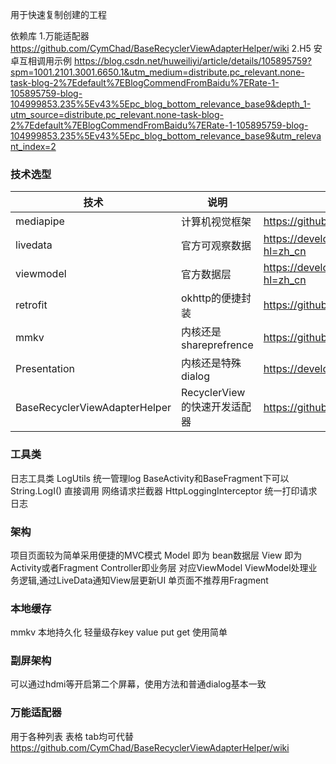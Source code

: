 用于快速复制创建的工程

依赖库
1.万能适配器
https://github.com/CymChad/BaseRecyclerViewAdapterHelper/wiki
2.H5 安卓互相调用示例
https://blog.csdn.net/huweiliyi/article/details/105895759?spm=1001.2101.3001.6650.1&utm_medium=distribute.pc_relevant.none-task-blog-2%7Edefault%7EBlogCommendFromBaidu%7ERate-1-105895759-blog-104999853.235%5Ev43%5Epc_blog_bottom_relevance_base9&depth_1-utm_source=distribute.pc_relevant.none-task-blog-2%7Edefault%7EBlogCommendFromBaidu%7ERate-1-105895759-blog-104999853.235%5Ev43%5Epc_blog_bottom_relevance_base9&utm_relevant_index=2

### 技术选型

| 技术                            | 说明                   | 官网                                                                                  |
|-------------------------------|----------------------|-------------------------------------------------------------------------------------|
| mediapipe                     | 计算机视觉框架              | https://github.com/google-ai-edge/mediapipe                                         |
| livedata                      | 官方可观察数据              | https://developer.android.google.cn/topic/libraries/architecture/livedata?hl=zh_cn  |
| viewmodel                     | 官方数据层                | https://developer.android.google.cn/topic/libraries/architecture/viewmodel?hl=zh_cn |
| retrofit                      | okhttp的便捷封装          | https://github.com/square/retrofit                                                  |
| mmkv                          | 内核还是shareprefrence   | https://github.com/Tencent/MMKV                                                     |
| Presentation                  | 内核还是特殊dialog         | https://developer.android.com/reference/android/app/Presentation                    |
| BaseRecyclerViewAdapterHelper | RecyclerView的快速开发适配器 | https://github.com/CymChad/BaseRecyclerViewAdapterHelper/wiki                       |

### 工具类
日志工具类 LogUtils  统一管理log  BaseActivity和BaseFragment下可以 String.LogI() 直接调用
网络请求拦截器 HttpLoggingInterceptor 统一打印请求日志

### 架构
项目页面较为简单采用便捷的MVC模式
Model 即为 bean数据层   View 即为 Activity或者Fragment  Controller即业务层  对应ViewModel
ViewModel处理业务逻辑,通过LiveData通知View层更新UI
单页面不推荐用Fragment

### 本地缓存
mmkv 本地持久化 轻量级存key value
put get 使用简单

### 副屏架构
可以通过hdmi等开启第二个屏幕，使用方法和普通dialog基本一致

### 万能适配器
用于各种列表 表格 tab均可代替
https://github.com/CymChad/BaseRecyclerViewAdapterHelper/wiki
